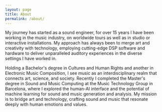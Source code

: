 ```yaml
---
layout: page
title: About
permalink: /about/
---
```


My journey has started as a sound engineer, for over 15 years I have been working in the music industry, on worldwide tours as well as in studio or interactive installations. My approach has always been to merge art and creativity with technology, employing cutting-edge DSP software and hardware to deliver unparalleled auditory experiences in the diverse settings I have worked in.

Holding a Bachelor's degree in Cultures and Human Rights and another in Electronic Music Composition, I see music as an interdisciplinary realm that connects art, science, and society. Recently I completed the Master's degree in Sound and Music Computing at the Music Technology Group in Barcelona, where I explored the human-AI interface and the potential of machine learning for sound and music generation and analysis. My mission is to bridge art and technology, crafting sound and music that resonate deeply with human emotions and values.